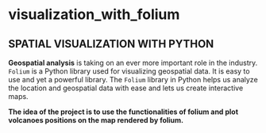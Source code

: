# visualization_with_folium

## SPATIAL VISUALIZATION WITH PYTHON

**Geospatial analysis** is taking on an ever more important role in the industry.
`Folium` is a Python library used for visualizing geospatial data. It is easy to use and yet a powerful library. 
The `Folium` library in Python helps us analyze the location and geospatial data with ease and lets us create interactive maps. 

**The idea of the project is to use the functionalities of folium and plot volcanoes positions on the map rendered by folium.**
